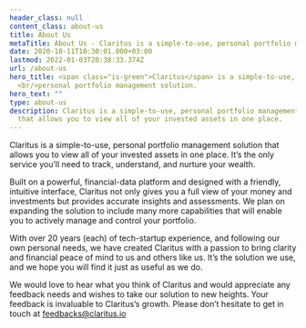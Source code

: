 ```yaml
---
header_class: null
content_class: about-us
title: About Us
metaTitle: About Us - Claritus is a simple-to-use, personal portfolio management
date: 2020-10-11T10:30:01.000+03:00
lastmod: 2022-01-03T20:38:33.374Z
url: /about-us
hero_title: <span class="is-green">Claritus</span> is a simple-to-use,
  <br/>personal portfolio management solution.
hero_text: ""
type: about-us
description: Claritus is a simple-to-use, personal portfolio management solution
  that allows you to view all of your invested assets in one place.
---
```

Claritus is a simple-to-use, personal portfolio management solution that allows you to view all of your invested assets in one place. It’s the only service you’ll  need to track, understand, and nurture your wealth.

Built on a powerful, financial-data platform and designed with a friendly, intuitive interface, Claritus not only gives you a full view of your money and investments but provides accurate insights and assessments. We plan on expanding the solution to include many more capabilities that will enable you to actively manage and control your portfolio.

With over 20 years (each) of tech-startup experience, and following our own personal needs, we have created Claritus with a passion to bring clarity and financial peace of mind to us and others like us. It’s the solution we use, and we hope you will find it just as useful as we do.

We would love to hear what you think of Claritus and would appreciate any feedback  needs and wishes to take  our solution to new heights. Your feedback is invaluable to Claritus’s growth. Please don’t hesitate to get in touch at [feedbacks@claritus.io](mailto:feedbacks@claritus.io)